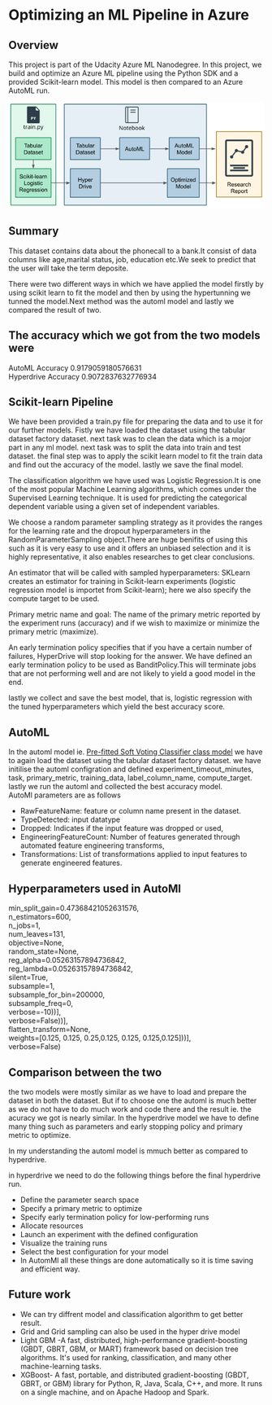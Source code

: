 # Optimizing an ML Pipeline in Azure

## Overview
This project is part of the Udacity Azure ML Nanodegree.
In this project, we build and optimize an Azure ML pipeline using the Python SDK and a provided Scikit-learn model.
This model is then compared to an Azure AutoML run.

![alt text](https://github.com/vaibhavirohilla741/Optimizing-ML-Pipelines/blob/main/img/architecture.png "Logo Title Text 1")

## Summary
This dataset contains data about the phonecall to a bank.It consist of data columns like age,marital status, job, education etc.We seek to predict that the user will take the term deposite.

There were two different ways in which we have applied the model firstly by using scikit learn to fit the model and then by using the hypertunning we tunned the model.Next method was the automl model and lastly we compared the result of two.

## The accuracy which we got from the two models were
AutoML Accuracy 0.9179059180576631<br>
Hyperdrive Accuracy 0.9072837632776934

## Scikit-learn Pipeline
We have been provided a train.py file for preparing the data and to use it for our further models.
Fistly we have loaded the dataset using the tabular dataset factory dataset.
next task was to clean the data which is a mojor part in any ml model.
next task was to split the data into train and test dataset.
the final step was to apply the scikit learn model to fit the train data and find out the accuracy of the model.
lastly we save the final model.

The classification algorithm we have used was Logistic Regression.It is one of the most popular Machine Learning algorithms, which comes under the Supervised Learning technique. It is used for predicting the categorical dependent variable using a given set of independent variables.

We choose a random parameter sampling strategy as it provides the ranges for the learning rate and the dropout hyperparameters in the RandomParameterSampling object.There are huge benifits of using this such as it is very easy to use and it offers an unbiased selection and it is highly representative, it also enables researches to get clear conclusions.

An estimator that will be called with sampled hyperparameters:  SKLearn creates an estimator for training in Scikit-learn experiments (logistic regression model is importet from Scikit-learn); here we also specify the compute target to be used.

Primary metric name and goal: The name of the primary metric reported by the experiment runs (accuracy) and if we wish to maximize or minimize the primary metric (maximize).

An early termination policy specifies that if you have a certain number of failures, HyperDrive will stop looking for the answer.
We have defined an early termination policy to be used as BanditPolicy.This will terminate jobs that are not performing well and are not likely to yield a good model in the end.

lastly we collect and save the best model, that is, logistic regression with the tuned hyperparameters which yield the best accuracy score.

## AutoML
In the automl model ie. <u>Pre-fitted Soft Voting Classifier class model</u> we have to again load the dataset using the tabular dataset factory dataset.
we have initilise the automl configration and defined experiment_timeout_minutes, task, primary_metric, training_data, label_column_name, compute_target.
lastly we run the automl and collected the best accuracy model.<br>
AutoMl parameters are as follows

* RawFeatureName: feature or column name present in the dataset.<br>
* TypeDetected: input datatype<br>
* Dropped: Indicates if the input feature was dropped or used,<br>
* EngineeringFeatureCount: Number of features generated through automated feature engineering transforms,<br>
* Transformations: List of transformations applied to input features to generate engineered features.<br>


## Hyperparameters used in AutoMl
 min_split_gain=0.47368421052631576,<br>
 n_estimators=600,<br>
 n_jobs=1,<br>
 num_leaves=131,<br>
 objective=None,<br>
 random_state=None,<br>
 reg_alpha=0.05263157894736842,<br>
 reg_lambda=0.05263157894736842,<br>
 silent=True,<br>
 subsample=1,<br>
 subsample_for_bin=200000,<br>
 subsample_freq=0,<br>
 verbose=-10))],<br>
 verbose=False))],<br>
 flatten_transform=None,<br>
 weights=[0.125, 0.125, 0.25,0.125, 0.125, 0.125,0.125]))],<br>
 verbose=False)<br>

## Comparison between the two
the two models were mostly similar as we have to load and prepare the dataset in both the dataset. But if to choose one the automl is much better as we do not have to do much work and code there and the result ie. the acuracy we got is nearly similar.
In the hyperdrive model we have to define many thing such as parameters and early stopping policy and primary metric to optimize.

In my understanding the automl model is mmuch better as compared to hyperdrive. 

in hyperdrive we need to do the following things before the final hyperdrive run.

+ Define the parameter search space<br>
+ Specify a primary metric to optimize<br>
+ Specify early termination policy for low-performing runs<br>
+ Allocate resources<br>
+ Launch an experiment with the defined configuration<br>
+ Visualize the training runs<br>
+ Select the best configuration for your model<br>
+ In AutomMl all these things are done automatically so it is time saving and efficient way.<br>
## Future work
+ We can try diffrent model and classification algorithm to get better result.
+ Grid and Grid sampling can also be used in the hyper drive model
+ Light GBM -A fast, distributed, high-performance gradient-boosting (GBDT, GBRT, GBM, or MART) framework based on decision tree algorithms. It's used for ranking, classification, and many other machine-learning tasks.<br>
+ XGBoost- A fast, portable, and distributed gradient-boosting (GBDT, GBRT, or GBM) library for Python, R, Java, Scala, C++, and more. It runs on a single machine, and on Apache Hadoop and Spark.


